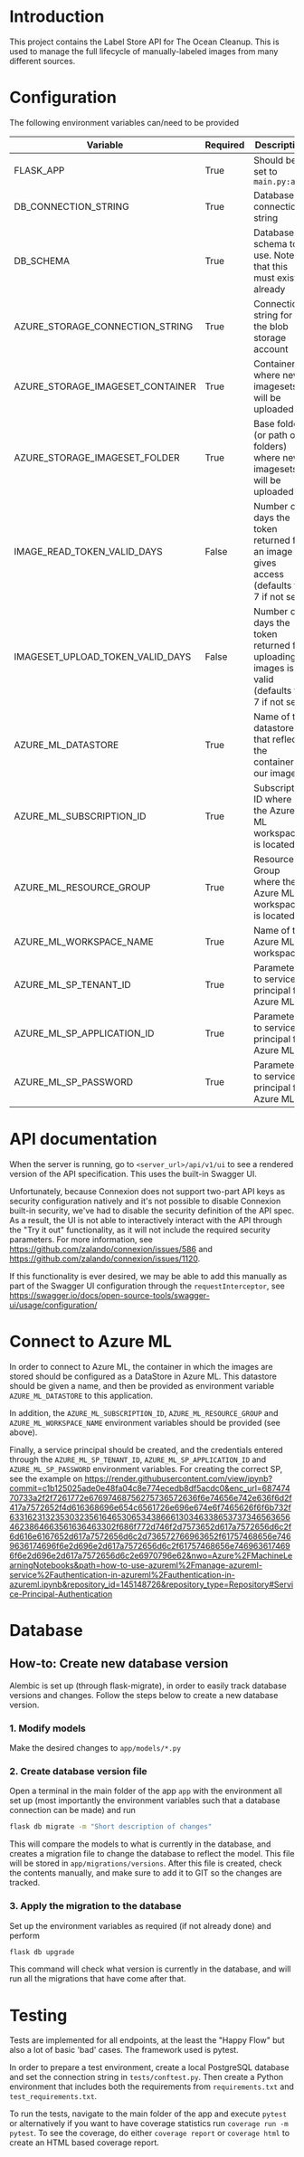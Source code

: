 # Introduction

This project contains the Label Store API for The Ocean Cleanup. This is used
to manage the full lifecycle of manually-labeled images from many different
sources.

# Configuration

The following environment variables can/need to be provided

| Variable | Required | Description |
| --- | --- | --- |
| FLASK_APP | True | Should be set to `main.py:app`
| DB_CONNECTION_STRING | True | Database connection string |
| DB_SCHEMA | True | Database schema to use. Note that this must exist already |
| AZURE_STORAGE_CONNECTION_STRING | True | Connection string for the blob storage account |
| AZURE_STORAGE_IMAGESET_CONTAINER | True | Container where new imagesets will be uploaded |
| AZURE_STORAGE_IMAGESET_FOLDER | True | Base folder (or path of folders) where new imagesets will be uploaded |
| IMAGE_READ_TOKEN_VALID_DAYS | False | Number of days the token returned for an image gives access (defaults to 7 if not set) |
| IMAGESET_UPLOAD_TOKEN_VALID_DAYS | False | Number of days the token returned for uploading images is valid (defaults to 7 if not set) |
| AZURE_ML_DATASTORE | True | Name of the datastore that reflects the container of our images |
| AZURE_ML_SUBSCRIPTION_ID | True | Subscription ID where the Azure ML workspace is located |
| AZURE_ML_RESOURCE_GROUP | True | Resource Group where the Azure ML workspace is located |
| AZURE_ML_WORKSPACE_NAME | True | Name of the Azure ML workspace |
| AZURE_ML_SP_TENANT_ID | True | Parameters to service principal for Azure ML |
| AZURE_ML_SP_APPLICATION_ID | True | Parameters to service principal for Azure ML |
| AZURE_ML_SP_PASSWORD | True | Parameters to service principal for Azure ML |

# API documentation

When the server is running, go to `<server_url>/api/v1/ui` to see a 
rendered version of the API specification. This uses the built-in Swagger 
UI.

Unfortunately, because Connexion does not support two-part API keys as
security configuration natively and it's not possible to disable Connexion
built-in security, we've had to disable the security definition of the API
spec. As a result, the UI is not able to interactively interact with the
API through the "Try it out" functionality, as it will not include the
required security parameters. For more information, see
https://github.com/zalando/connexion/issues/586 and
https://github.com/zalando/connexion/issues/1120.

If this functionality is ever desired, we may be able to add this manually
as part of the Swagger UI configuration through the `requestInterceptor`,
see
https://swagger.io/docs/open-source-tools/swagger-ui/usage/configuration/

# Connect to Azure ML

In order to connect to Azure ML, the container in which the images are
stored should be configured as a DataStore in Azure ML. This datastore
should be given a name, and then be provided as environment variable
`AZURE_ML_DATASTORE` to this application.

In addition, the `AZURE_ML_SUBSCRIPTION_ID`, `AZURE_ML_RESOURCE_GROUP` and
`AZURE_ML_WORKSPACE_NAME` environment variables should be provided (see 
above).

Finally, a service principal should be created, and the credentials entered
through the `AZURE_ML_SP_TENANT_ID`, `AZURE_ML_SP_APPLICATION_ID` and
`AZURE_ML_SP_PASSWORD` environment variables. For creating the correct
SP, see the example on https://render.githubusercontent.com/view/ipynb?commit=c1b125025ade0e48fa04c8e774ecedb8df5acdc0&enc_url=68747470733a2f2f7261772e67697468756275736572636f6e74656e742e636f6d2f417a7572652f4d616368696e654c6561726e696e674e6f7465626f6f6b732f633162313235303235616465306534386661303463386537373465636564623864663561636463302f686f772d746f2d7573652d617a7572656d6c2f6d616e6167652d617a7572656d6c2d736572766963652f61757468656e7469636174696f6e2d696e2d617a7572656d6c2f61757468656e7469636174696f6e2d696e2d617a7572656d6c2e6970796e62&nwo=Azure%2FMachineLearningNotebooks&path=how-to-use-azureml%2Fmanage-azureml-service%2Fauthentication-in-azureml%2Fauthentication-in-azureml.ipynb&repository_id=145148726&repository_type=Repository#Service-Principal-Authentication

# Database

## How-to: Create new database version

Alembic is set up (through flask-migrate), in order to easily track database
versions and changes. Follow the steps below to create a new database version.

### 1. Modify models

Make the desired changes to `app/models/*.py`

### 2. Create database version file

Open a terminal in the main folder of the app `app` with the environment all
set up (most importantly the environment variables such that a database
connection can be made) and run

```bash
flask db migrate -m "Short description of changes"
```

This will compare the models to what is currently in the database, and creates
a migration file to change the database to reflect the model. This file will be
stored in `app/migrations/versions`. After this file is created, check the
contents manually, and make sure to add it to GIT so the changes are tracked.

### 3. Apply the migration to the database

Set up the environment variables as required (if not already done) and perform

```bash
flask db upgrade
```

This command will check what version is currently in the database, and will run
all the migrations that have come after that.

# Testing

Tests are implemented for all endpoints, at the least the "Happy
Flow" but also a lot of basic 'bad' cases. The framework used is pytest.

In order to prepare a test environment, create a local PostgreSQL database
and set the connection string in `tests/conftest.py`. Then create a Python
environment that includes both the requirements from `requirements.txt` and
`test_requirements.txt`.

To run the tests, navigate to the main folder of the app and execute
`pytest` or alternatively if you want to have coverage statistics run
`coverage run -m pytest`. To see the coverage, do either `coverage report`
or `coverage html` to create an HTML based coverage report.
